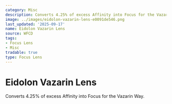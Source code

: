 ```yaml
---
category: Misc
description: Converts 4.25% of excess Affinity into Focus for the Vazarin Way.
image: ../images/eidolon-vazarin-lens-e0091de546.png
last_updated: '2025-09-17'
name: Eidolon Vazarin Lens
source: WFCD
tags:
- Focus Lens
- Misc
tradable: true
type: Focus Lens
---
```


# Eidolon Vazarin Lens

Converts 4.25% of excess Affinity into Focus for the Vazarin Way.

